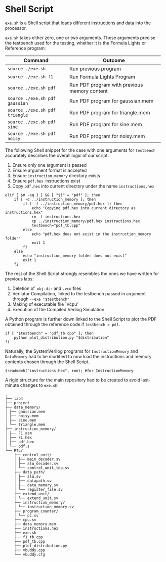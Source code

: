 # Shell Script

`exe.sh` is a Shell script that loads different instructions and data into the processor.

`exe.sh` takes either zero, one or two arguments. These arguments precise the testbench used for the testing, whether it is the Formula Lights or Reference program:

| Command | Outcome |
| ----- | ----|
| `source ./exe.sh` | Run previous program |
| `source ./exe.sh f1` | Run Formula Lights Program |
| `source ./exe.sh pdf` | Run PDF program with previous memory content |
| `source ./exe.sh pdf gaussian` | Run PDF program for gaussian.mem |
| `source ./exe.sh pdf triangle` | Run PDF program for triangle.mem |
| `source ./exe.sh pdf sine` | Run PDF program for sine.mem |
| `source ./exe.sh pdf noisy` | Run PDF program for noisy.mem |

The following Shell snippet for the case with one arguments for `testbench` accurately describes the overall logic of our script:

1. Ensure only one argument is passed
2. Ensure argument format is accepted
3. Ensure `instruction_memory` directory exists
4. Ensure `pdf.hex `instructions exist
5. Copy `pdf.hex` into current directory under the name `instructions.hex`

``` Shell
elif [ $# -eq 1 ] && [ "$1" = "pdf" ]; then
    if [ -d ../instruction_memory ]; then
        if [ -f ../instruction_memory/pdf.hex ]; then
            echo "Copying pdf.hex into current directory as instructions.hex"
            rm -f instructions.hex
            cp ../instruction_memory/pdf.hex instructions.hex
            testbench="pdf_tb.cpp"
        else
            echo "pdf.hex does not exist in the instruction_memory folder"
            exit 1
        fi
    else
        echo "instruction_memory folder does not exist"
        exit 1
    fi
```

The rest of the Shell Script strongly resembles the ones we have written for previous labs:
1. Deletion of` obj-dir` and `.vcd` files
2. Verilator Compilation, linked to the testbench passed in argument through `--exe "$testbench"`
3. Making of executable file `Vcpu'
4. Execution of the Compiled Verilog Simulation

A Python program is further down linked to the Shell Script to plot the PDF obtained through the reference code if `testbench = pdf`.

``` Shell
if [ "$testbench" = "pdf_tb.cpp" ]; then
    python plot_distribution.py "$distribution"
fi
```


Naturally, the SystemVerilog programs for `InstructionMemory` and `DataMemory` had to be modified to now load the instructions and memory contents chosen through the Shell Script. 

``` Shell
$readmemh("instructions.hex", rom); #for InstructionMemory
```


A rigid structure for the main repository had to be created to avoid last-minute changes to `exe.sh`:

```
. 
├── lab4 
├── project 
├── data_memory/ 
│ ├── gaussian.mem 
│ ├── noisy.mem 
│ ├── sine.mem 
│ └── triangle.mem 
├── instruction_memory/ 
│ ├── F1.asm 
│ ├── F1.hex 
│ ├── pdf.hex 
│ └── pdf.s
└── RTL/ 
	├── control_unit/ 
	│ ├── main_decoder.sv 
	│ ├── alu_decoder.sv 
	│ └── control_unit_top.sv 
	├── data_path/ 
	│ ├── alu.sv 
	│ ├── datapath.sv 
	│ ├── data_memory.sv 
	│ └── register_file.sv 
	├── extend_unit/ 
	│ └── extend_unit.sv 
	├── instruction_memory/ 
	│ └── instruction_memory.sv 
	├── program_counter/ 
	│ └── pc.sv 
	├── cpu.sv 
	├── data_memory.mem 
	├── instructions.hex 
	├── exe.sh 
	├── f1_tb.cpp 
	├── pdf_tb.cpp 
	├── plot_distribution.py 
	├── vbuddy.cpp 
	└── vbuddy.cfg
```
